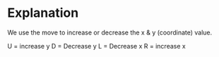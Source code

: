 # Explanation

We use the move to increase or decrease the x & y (coordinate) value.

U = increase y
D = Decrease y
L = Decrease x
R = increase x



